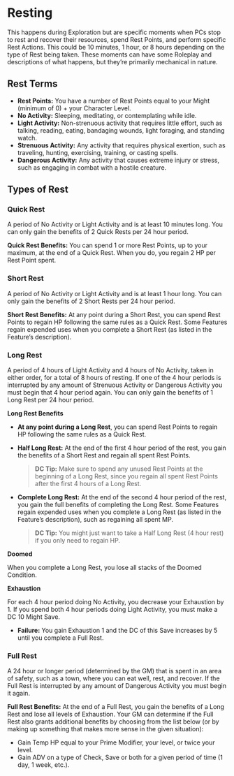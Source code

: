 # Resting

This happens during Exploration but are specific moments when PCs stop to rest and recover their resources, spend Rest Points, and perform specific Rest Actions. This could be 10 minutes, 1 hour, or 8 hours depending on the type of Rest being taken. These moments can have some Roleplay and descriptions of what happens, but they’re primarily mechanical in nature.

## Rest Terms

* **Rest Points:** You have a number of Rest Points equal to your Might (minimum of 0) + your Character Level.
* **No Activity:** Sleeping, meditating, or contemplating while idle.
* **Light Activity:** Non-strenuous activity that requires little effort, such as talking, reading, eating, bandaging wounds, light foraging, and standing watch.
* **Strenuous Activity:** Any activity that requires physical exertion, such as traveling, hunting, exercising, training, or casting spells.
* **Dangerous Activity:** Any activity that causes extreme injury or stress, such as engaging in combat with a hostile creature.

## Types of Rest

### Quick Rest

A period of No Activity or Light Activity and is at least 10 minutes long. You can only gain the benefits of 2 Quick Rests per 24 hour period.

**Quick Rest Benefits:** You can spend 1 or more Rest Points, up to your maximum, at the end of a Quick Rest. When you do, you regain 2 HP per Rest Point spent.

### Short Rest

A period of No Activity or Light Activity and is at least 1 hour long. You can only gain the benefits of 2 Short Rests per 24 hour period.

**Short Rest Benefits:** At any point during a Short Rest, you can spend Rest Points to regain HP following the same rules as a Quick Rest. Some Features regain expended uses when you complete a Short Rest (as listed in the Feature’s description).

### Long Rest

A period of 4 hours of Light Activity and 4 hours of No Activity, taken in either order, for a total of 8 hours of resting. If one of the 4 hour periods is interrupted by any amount of Strenuous Activity or Dangerous Activity you must begin that 4 hour period again. You can only gain the benefits of 1 Long Rest per 24 hour period.

**Long Rest Benefits**

* **At any point during a Long Rest**, you can spend Rest Points to regain HP following the same rules as a Quick Rest.
* **Half Long Rest:** At the end of the first 4 hour period of the rest, you gain the benefits of a Short Rest and regain all spent Rest Points.

    > **DC Tip:** Make sure to spend any unused Rest Points at the beginning of a Long Rest, since you regain all spent Rest Points after the first 4 hours of a Long Rest.

* **Complete Long Rest:** At the end of the second 4 hour period of the rest, you gain the full benefits of completing the Long Rest. Some Features regain expended uses when you complete a Long Rest (as listed in the Feature’s description), such as regaining all spent MP. 

    > **DC Tip:** You might just want to take a Half Long Rest (4 hour rest) if you only need to regain HP.

**Doomed**

When you complete a Long Rest, you lose all stacks of the Doomed Condition.

**Exhaustion**

For each 4 hour period doing No Activity, you decrease your Exhaustion by 1. If you spend both 4 hour periods doing Light Activity, you must make a DC 10 Might Save. 
* **Failure:** You gain Exhaustion 1 and the DC of this Save increases by 5 until you complete a Full Rest.

### Full Rest

A 24 hour or longer period (determined by the GM) that is spent in an area of safety, such as a town, where you can eat well, rest, and recover. If the Full Rest is interrupted by any amount of Dangerous Activity you must begin it again.

**Full Rest Benefits:** At the end of a Full Rest, you gain the benefits of a Long Rest and lose all levels of Exhaustion. Your GM can determine if the Full Rest also grants additional benefits by choosing from the list below (or by making up something that makes more sense in the given situation):

* Gain Temp HP equal to your Prime Modifier, your level, or twice your level.
* Gain ADV on a type of Check, Save or both for a given period of time (1 day, 1 week, etc.). 
